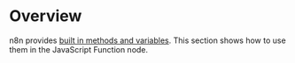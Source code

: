 # Overview

n8n provides [built in methods and variables](/code-examples/methods-variables/). This section shows how to use them in the JavaScript Function node.
